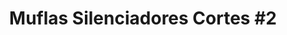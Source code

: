 ---
title: "Muflas Silenciadores Cortes #2"
url: /san-jose/muflas-silenciadores-cortes-2/
shop: Autowerkstatt
---